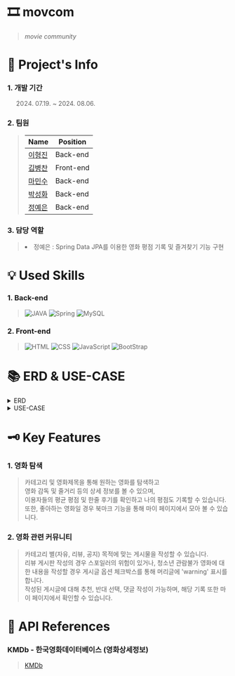 # 🎞 movcom
> <i>movie community</i>

# 📝 Project's Info
### 1. 개발 기간
> 2024. 07.19. ~ 2024. 08.06.
### 2. 팀원

>|Name|Position|
>|---|-----|
>|[이형진](https://github.com/koy1208)|Back-end|
>|[김병찬](https://github.com/byeongchan96)|Front-end|
>|[마민수](https://github.com/minsu0604)|Back-end|
>|[박성화](https://github.com/PunkidSH)|Back-end|
>|[정예은](https://github.com/moranengyo)|Back-end|

### 3. 담당 역할
> <li>정예은 :  Spring Data JPA를 이용한 영화 평점 기록 및 즐겨찾기 기능 구현</li>

# 💡 Used Skills
### 1. Back-end
>
>![JAVA](https://img.shields.io/badge/Java-ED8B00?style=for-the-badge&logo=openjdk&logoColor=white)
>![Spring](https://img.shields.io/badge/Spring-6DB33F?style=for-the-badge&logo=spring&logoColor=white)
>![MySQL](https://img.shields.io/badge/MySQL-005C84?style=for-the-badge&logo=mysql&logoColor=white)

### 2. Front-end
>
>![HTML](https://img.shields.io/badge/HTML5-E34F26?style=for-the-badge&logo=html5&logoColor=white)
>![CSS](https://img.shields.io/badge/CSS3-1572B6?style=for-the-badge&logo=css3&logoColor=white)
>![JavaScript](https://img.shields.io/badge/JavaScript-F7DF1E?style=for-the-badge&logo=JavaScript&logoColor=white)
>![BootStrap](https://img.shields.io/badge/Bootstrap-563D7C?style=for-the-badge&logo=bootstrap&logoColor=white)

# 📚 ERD & USE-CASE

<details>
  <summary>
    ERD
  </summary>
  <img src="https://github.com/user-attachments/assets/8a58bb4d-2a78-415d-a83f-6abd947f6d7f" width=1000 height=500>
</details>

<details>
  <summary>
    USE-CASE
  </summary>
  <img src="https://github.com/user-attachments/assets/017c1fe0-e67d-49dd-9599-12fccd368334" width=1000 height=500>
</details>

# 🗝 Key Features

### 1. 영화 탐색
> 카테고리 및 영화제목을 통해 원하는 영화를 탐색하고  
> 영화 감독 및 줄거리 등의 상세 정보를 볼 수 있으며,  
> 이용자들의 평균 평점 및 한줄 후기를 확인하고 나의 평점도 기록할 수 있습니다.  
> 또한, 좋아하는 영화일 경우 북마크 기능을 통해 마이 페이지에서 모아 볼 수 있습니다.  

### 2. 영화 관련 커뮤니티
> 카테고리 별(자유, 리뷰, 공지) 목적에 맞는 게시물을 작성할 수 있습니다.  
> 리뷰 게시판 작성의 경우 스포일러의 위험이 있거나, 청소년 관람불가 영화에 대한 내용을 작성할 경우 게시글 옵션 체크박스를 통해 머리글에 'warning' 표시를 합니다.  
> 작성된 게시글에 대해 추천, 반대 선택, 댓글 작성이 가능하며, 해당 기록 또한 마이 페이지에서 확인할 수 있습니다.  

# 📍 API References
### KMDb - 한국영화데이터베이스 (영화상세정보)
> [KMDb](https://www.kmdb.or.kr/info/api/apiDetail/6)
